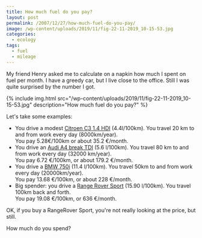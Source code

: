 ```yaml
---
title: How much fuel do you pay?
layout: post
permalink: /2007/12/27/how-much-fuel-do-you-pay/
image: /wp-content/uploads/2019/11/fig-22-11-2019_10-15-53.jpg
categories:
  - ecology
tags:
  - fuel
  - mileage
---
```

My friend Henry asked me to calculate on a napkin how much I spent on fuel per month. I have a greedy car, but I live close to the office. Still I was quite surprised by the number I got.

{% include img.html
src="/wp-content/uploads/2019/11/fig-22-11-2019_10-15-53.jpg"
description="How much fuel do you pay?"
%}

Let's take some examples:

  * You drive a modest [Citroen C3 1.4 HDI](https://toolstud.io/finance/mileage.php?currency=%E2%82%AC&fuelprice=1.2&fuelprice_unit=1&carmileage=4.4&carmileage_unit=l%2F100km&distance=8000&distance_unit=1&lifetime=5&lifetime_unit=1) (4.4l/100km). You travel 20 km to and from work every day (8000km/year).  
    You pay 5.28€/100km or about 35.2 €/month.&nbsp;
  * You drive an [Audi A4 break TDI](https://toolstud.io/finance/mileage.php?currency=%E2%82%AC&fuelprice=1.2&fuelprice_unit=1&carmileage=5.6&carmileage_unit=l%2F100km&distance=32000&distance_unit=1&lifetime=5&lifetime_unit=1) (5.6 l/100km). You travel 80 km to and from work every day (32000 km/year).  
    You pay 6.72 €/100km, or about 179.2 €/month.
  * You drive a [BMW 750i](https://toolstud.io/finance/mileage.php?currency=%E2%82%AC&fuelprice=1.2&fuelprice_unit=1&carmileage=11.4&carmileage_unit=l%2F100km&distance=20000&distance_unit=1&lifetime=5&lifetime_unit=1) (11.4 l/100km). You travel 50km to and from work every day (20000km/year).  
    You pay 13.68 €/100km, or about 228 €/month.
  * Big spender: you drive a [Range Rover Sport](http://web.forret.com/tools/car_cost.asp?l100km=15.9&price=super95&liter=88&km=1000&km_unit=km_7&title=RangeRover+Sport) (15.90 l/100km). You travel 100km back and forth.  
    You pay 19.08 €/100km, or 636 €/month.

OK, if you buy a RangeRover Sport, you're not really looking at the price, but still.

How much do you spend?
